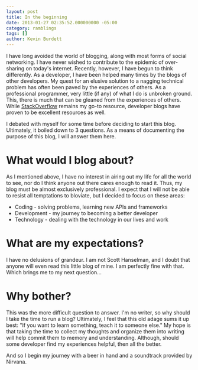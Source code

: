 ```yaml
---
layout: post
title: In the beginning
date: 2013-01-27 02:35:52.000000000 -05:00
category: ramblings
tags: []
author: Kevin Burdett
---
```

I have long avoided the world of blogging, along with most forms of social networking. I have never wished to contribute to the epidemic of over-sharing on today's internet. Recently, however, I have begun to think differently. As a developer, I have been helped many times by the blogs of other developers. My quest for an elusive solution to a nagging technical problem has often been paved by the experiences of others. As a professional programmer, very little (if any) of what I do is unbroken ground. This, there is much that can be gleaned from the experiences of others. While [StackOverflow](http://www.stackoverflow.com) remains my go-to resource, developer blogs have proven to be excellent resources as well.

I debated with myself for some time before deciding to start this blog. Ultimately, it boiled down to 3 questions. As a means of documenting the purpose of this blog, I will answer them here.

# What would I blog about?
As I mentioned above, I have no interest in airing out my life for all the world to see, nor do I think anyone out there cares enough to read it. Thus, my blog must be almost exclusively professional. I expect that I will not be able to resist all temptations to bloviate, but I decided to focus on these areas:

*   Coding - solving problems, learning new APIs and frameworks
*   Development - my journey to becoming a better developer
*   Technology - dealing with the technology in our lives and work

# What are my expectations?
I have no delusions of grandeur. I am not Scott Hanselman, and I doubt that anyone will even read this little blog of mine. I am perfectly fine with that. Which brings me to my next question...

# Why bother?
This was the more difficult question to answer. I'm no writer, so why should I take the time to run a blog? Ultimately, I feel that this old adage sums it up best: "If you want to learn something, teach it to someone else." My hope is that taking the time to collect my thoughts and organize them into writing will help commit them to memory and understanding. Although, should some developer find my experiences helpful, then all the better.

And so I begin my journey with a beer in hand and a soundtrack provided by Nirvana.
